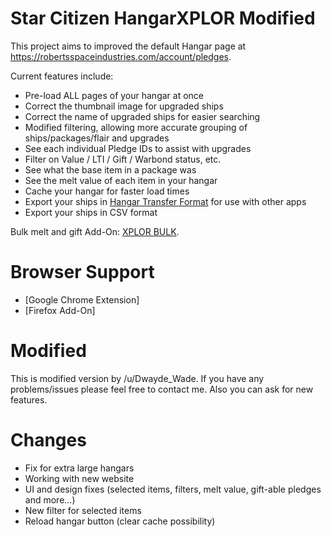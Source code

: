 # Star Citizen HangarXPLOR Modified

This project aims to improved the default Hangar page at https://robertsspaceindustries.com/account/pledges.

Current features include:
* Pre-load ALL pages of your hangar at once
* Correct the thumbnail image for upgraded ships
* Correct the name of upgraded ships for easier searching
* Modified filtering, allowing more accurate grouping of ships/packages/flair and upgrades
* See each individual Pledge IDs to assist with upgrades
* Filter on Value / LTI / Gift / Warbond status, etc.
* See what the base item in a package was
* See the melt value of each item in your hangar
* Cache your hangar for faster load times
* Export your ships in [Hangar Transfer Format](https://docs.starcitizen.fans/) for use with other apps
* Export your ships in CSV format

Bulk melt and gift Add-On: [XPLOR BULK](https://github.com/Dwayde/StarCitizen-HangarXPLOR-Bulk).

# Browser Support 

* [Google Chrome Extension]
* [Firefox Add-On]


# Modified

This is modified version by /u/Dwayde_Wade. If you have any problems/issues please feel free to contact me. Also you can ask for new features.

# Changes

* Fix for extra large hangars
* Working with new website
* UI and design fixes (selected items, filters, melt value, gift-able pledges and more...)
* New filter for selected items
* Reload hangar button (clear cache possibility)
